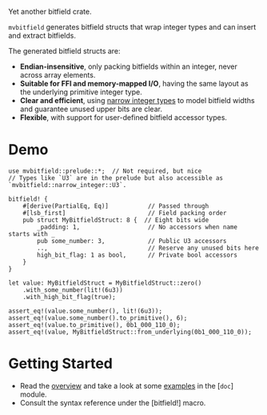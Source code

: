 Yet another bitfield crate.

`mvbitfield` generates bitfield structs that wrap integer types and can insert and extract
bitfields.

The generated bitfield structs are:

- **Endian-insensitive**, only packing bitfields within an integer, never across array elements.
- **Suitable for FFI and memory-mapped I/O**, having the same layout as the underlying primitive
  integer type.
- **Clear and efficient**, using [narrow integer types](bitint) to model bitfield widths and
  guarantee unused upper bits are clear.
- **Flexible**, with support for user-defined bitfield accessor types.

# Demo

```
use mvbitfield::prelude::*;  // Not required, but nice
// Types like `U3` are in the prelude but also accessible as `mvbitfield::narrow_integer::U3`.

bitfield! {
    #[derive(PartialEq, Eq)]           // Passed through
    #[lsb_first]                       // Field packing order
    pub struct MyBitfieldStruct: 8 {  // Eight bits wide
        _padding: 1,                   // No accessors when name starts with _
        pub some_number: 3,            // Public U3 accessors
        ..,                            // Reserve any unused bits here
        high_bit_flag: 1 as bool,      // Private bool accessors
    }
}

let value: MyBitfieldStruct = MyBitfieldStruct::zero()
    .with_some_number(lit!(6u3))
    .with_high_bit_flag(true);

assert_eq!(value.some_number(), lit!(6u3));
assert_eq!(value.some_number().to_primitive(), 6);
assert_eq!(value.to_primitive(), 0b1_000_110_0);
assert_eq!(value, MyBitfieldStruct::from_underlying(0b1_000_110_0));
```

# Getting Started

* Read the [overview](doc::overview) and take a look at some [examples](doc::example) in the [`doc`]
  module.
* Consult the syntax reference under the [bitfield!] macro.
